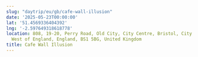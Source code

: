 ```yaml
---
slug: "daytrip/eu/gb/cafe-wall-illusion"
date: '2025-05-23T00:00:00'
lat: '51.4569336404392'
lng: '-2.597649318618778'
location: 808, 19-20, Perry Road, Old City, City Centre, Bristol, City of Bristol,
  West of England, England, BS1 5BG, United Kingdom
title: Cafe Wall Illusion
---
```



